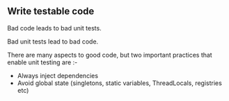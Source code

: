 ## Write testable code

Bad code leads to bad unit tests.

Bad unit tests lead to bad code.

There are many aspects to good code, but two important practices that enable unit testing are :-

* Always inject dependencies
* Avoid global state (singletons, static variables, ThreadLocals, registries etc)
